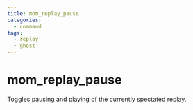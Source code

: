 ```yaml
---
title: mom_replay_pause
categories:
  - command
tags:
  - replay
  - ghost
---
```


# mom_replay_pause

Toggles pausing and playing of the currently spectated replay.
